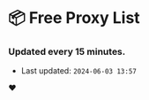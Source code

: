 # :package: Free Proxy List
### Updated every 15 minutes.

- Last updated: `2024-06-03 13:57`

:heart:
